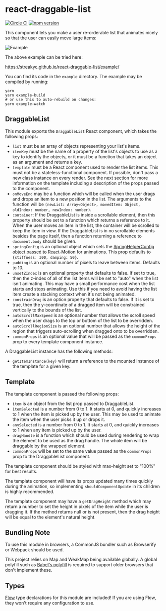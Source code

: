 # react-draggable-list

[![Circle CI](https://circleci.com/gh/StreakYC/react-draggable-list.svg?style=shield)](https://circleci.com/gh/StreakYC/react-draggable-list)
[![npm version](https://badge.fury.io/js/react-draggable-list.svg)](https://badge.fury.io/js/react-draggable-list)

This component lets you make a user re-orderable list that animates nicely so
that the user can easily move large items:

![Example](https://streakyc.github.io/react-draggable-list/video/dragitem.gif)

The above example can be tried here:

https://streakyc.github.io/react-draggable-list/example/

You can find its code in the `example` directory. The example may be compiled
by running:

```
yarn
yarn example-build
# or use this to auto-rebuild on changes:
yarn example-watch
```

## DraggableList

This module exports the `DraggableList` React component, which takes the
following props:

* `list` must be an array of objects representing your list's items.
* `itemKey` must be the name of a property of the list's objects to use as a
 key to identify the objects, or it must be a function that takes an object as
 an argument and returns a key.
* `template` must be a React component used to render the list items. This must
 not be a stateless-functional component. If possible, don't pass a new
 class instance on every render. See the next section for more information
 on the template including a description of the props passed to the component.
* `onMoveEnd` may be a function which will be called when the user drags and
 drops an item to a new position in the list. The arguments to the function
 will be `(newList: Array<Object>, movedItem: Object, oldIndex: number,
 newIndex: number)`.
* `container`: If the DraggableList is inside a scrollable element, then this
 property should be set to a function which returns a reference to it. When the
 user moves an item in the list, the container will be scrolled to keep the
 item in view. If the DraggableList is in no scrollable elements besides the
 page itself, then a function returning a reference to `document.body` should
 be given.
* `springConfig` is an optional object which sets the [SpringHelperConfig
 object passed to
 React-Motion](https://github.com/chenglou/react-motion/tree/85ca75c6de9ed85937d1c95646b6044a66981eee#--spring-val-number-config-springhelperconfig--opaqueconfig)
 for animations. This prop defaults to `{stiffness: 300, damping: 50}`.
* `padding` is an optional number of pixels to leave between items. Defaults to 10.
* `unsetZIndex` is an optional property that defaults to false. If set to true,
 then the z-index of all of the list items will be set to "auto" when the list
 isn't animating. This may have a small performance cost when the list starts
 and stops animating. Use this if you need to avoid having the list item create
 a stacking context when it's not being animated.
* `constrainDrag` is an option property that defaults to false.  If it is set to
true, then the y-coordinate of a dragged item will be constrained vertically to 
the bounds of the list.
* `autoScrollMaxSpeed` is an optional number that allows the scroll speed when
 the user drags to the top or bottom of the list to be overridden.
* `autoScrollRegionSize` is an optional number that allows the height of the
 region that triggers auto-scrolling when dragged onto to be overridden.
* `commonProps` is an optional value that will be passed as the `commonProps`
 prop to every template component instance.

A DraggableList instance has the following methods:
* `getItemInstance(key)` will return a reference to the mounted instance of the
 template for a given key.

## Template

The template component is passed the following props:

* `item` is an object from the list prop passed to DraggableList.
* `itemSelected` is a number from 0 to 1. It starts at 0, and quickly increases
 to 1 when the item is picked up by the user. This may be used to animate the
 item when the user picks it up or drops it.
* `anySelected` is a number from 0 to 1. It starts at 0, and quickly increases
 to 1 when any item is picked up by the user.
* `dragHandle` is a function which should be used during rendering to wrap the
 element to be used as the drag handle. The whole item will be draggable by the
 wrapped element.
* `commonProps` will be set to the same value passed as the `commonProps` prop
 to the DraggableList component.

The template component should be styled with max-height set to "100%" for best
results.

The template component will have its props updated many times quickly during
the animation, so implementing `shouldComponentUpdate` in its children is
highly recommended.

The template component may have a `getDragHeight` method which may return a
number to set the height in pixels of the item while the user is dragging it.
If the method returns null or is not present, then the drag height will be
equal to the element's natural height.

## Bundling Note

To use this module in browsers, a CommonJS bundler such as Browserify or
Webpack should be used.

This project relies on Map and WeakMap being available globally. A global polyfill
such as [Babel's polyfill](https://babeljs.io/docs/usage/polyfill/) is required to
support older browsers that don't implement these.

## Types

[Flow](https://flowtype.org/) type declarations for this module are included!
If you are using Flow, they won't require any configuration to use.
